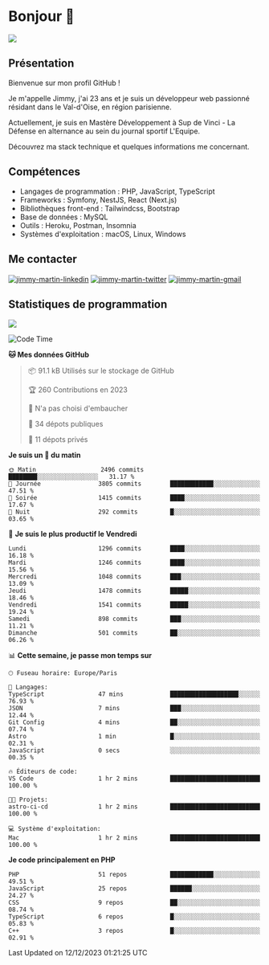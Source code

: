 # Bonjour 👋

![](https://komarev.com/ghpvc/?username=jimmy-martin&color=1a1b27)

## Présentation

Bienvenue sur mon profil GitHub !

Je m'appelle Jimmy, j'ai 23 ans et je suis un développeur web passionné résidant dans le Val-d'Oise, en région parisienne.

Actuellement, je suis en Mastère Développement à Sup de Vinci - La Défense en alternance au sein du journal sportif L'Equipe.

Découvrez ma stack technique et quelques informations me concernant.

## Compétences

- Langages de programmation : PHP, JavaScript, TypeScript
- Frameworks : Symfony, NestJS, React (Next.js)
- Bibliothèques front-end : Tailwindcss, Bootstrap
- Base de données : MySQL
- Outils : Heroku, Postman, Insomnia
- Systèmes d'exploitation : macOS, Linux, Windows

## Me contacter

<p>
<a href="https://www.linkedin.com/in/jimmy-martin-dev/" target="_blank"><img align="center" src="https://img.shields.io/badge/-LinkedIn-0077B5?style=for-the-badge&logo=Linkedin&logoColor=white" alt="jimmy-martin-linkedin"/></a>
<a href="https://twitter.com/jimmydev_" target="_blank"><img align="center" src="https://img.shields.io/badge/-Twitter-1DA1F2?style=for-the-badge&logo=Twitter&logoColor=white" alt="jimmy-martin-twitter"/></a>
<a href="mailto:jimmy.martin952@gmail.com" target="_blank"><img align="center" src="https://img.shields.io/badge/gmail-D14836?style=for-the-badge&logo=gmail&logoColor=white" alt="jimmy-martin-gmail"/></a>
</p>

## Statistiques de programmation

<a href="https://github-readme-stats.vercel.app/api/top-langs/?username=jimmy-martin&layout=compact">
  <img align="center" src="https://github-readme-stats.vercel.app/api/top-langs/?username=jimmy-martin&layout=compact"/>
</a>

<!--START_SECTION:waka-->
![Code Time](http://img.shields.io/badge/Code%20Time-1%2C936%20hrs%2020%20mins-blue)

**🐱 Mes données GitHub** 

> 📦 91.1 kB Utilisés sur le stockage de GitHub 
 > 
> 🏆 260 Contributions en 2023
 > 
> 🚫 N'a pas choisi d'embaucher
 > 
> 📜 34 dépots publiques 
 > 
> 🔑 11 dépots privés 
 > 
**Je suis un 🐤 du matin** 

```text
🌞 Matin                  2496 commits        ████████░░░░░░░░░░░░░░░░░   31.17 % 
🌆 Journée                3805 commits        ████████████░░░░░░░░░░░░░   47.51 % 
🌃 Soirée                 1415 commits        ████░░░░░░░░░░░░░░░░░░░░░   17.67 % 
🌙 Nuit                   292 commits         █░░░░░░░░░░░░░░░░░░░░░░░░   03.65 % 
```
📅 **Je suis le plus productif le Vendredi** 

```text
Lundi                    1296 commits        ████░░░░░░░░░░░░░░░░░░░░░   16.18 % 
Mardi                    1246 commits        ████░░░░░░░░░░░░░░░░░░░░░   15.56 % 
Mercredi                 1048 commits        ███░░░░░░░░░░░░░░░░░░░░░░   13.09 % 
Jeudi                    1478 commits        █████░░░░░░░░░░░░░░░░░░░░   18.46 % 
Vendredi                 1541 commits        █████░░░░░░░░░░░░░░░░░░░░   19.24 % 
Samedi                   898 commits         ███░░░░░░░░░░░░░░░░░░░░░░   11.21 % 
Dimanche                 501 commits         ██░░░░░░░░░░░░░░░░░░░░░░░   06.26 % 
```


📊 **Cette semaine, je passe mon temps sur** 

```text
🕑︎ Fuseau horaire: Europe/Paris

💬 Langages: 
TypeScript               47 mins             ███████████████████░░░░░░   76.93 % 
JSON                     7 mins              ███░░░░░░░░░░░░░░░░░░░░░░   12.44 % 
Git Config               4 mins              ██░░░░░░░░░░░░░░░░░░░░░░░   07.74 % 
Astro                    1 min               █░░░░░░░░░░░░░░░░░░░░░░░░   02.31 % 
JavaScript               0 secs              ░░░░░░░░░░░░░░░░░░░░░░░░░   00.35 % 

🔥 Éditeurs de code: 
VS Code                  1 hr 2 mins         █████████████████████████   100.00 % 

🐱‍💻 Projets: 
astro-ci-cd              1 hr 2 mins         █████████████████████████   100.00 % 

💻 Système d'exploitation: 
Mac                      1 hr 2 mins         █████████████████████████   100.00 % 
```

**Je code principalement en PHP** 

```text
PHP                      51 repos            ████████████░░░░░░░░░░░░░   49.51 % 
JavaScript               25 repos            ██████░░░░░░░░░░░░░░░░░░░   24.27 % 
CSS                      9 repos             ██░░░░░░░░░░░░░░░░░░░░░░░   08.74 % 
TypeScript               6 repos             █░░░░░░░░░░░░░░░░░░░░░░░░   05.83 % 
C++                      3 repos             █░░░░░░░░░░░░░░░░░░░░░░░░   02.91 % 
```




 Last Updated on 12/12/2023 01:21:25 UTC
<!--END_SECTION:waka-->



